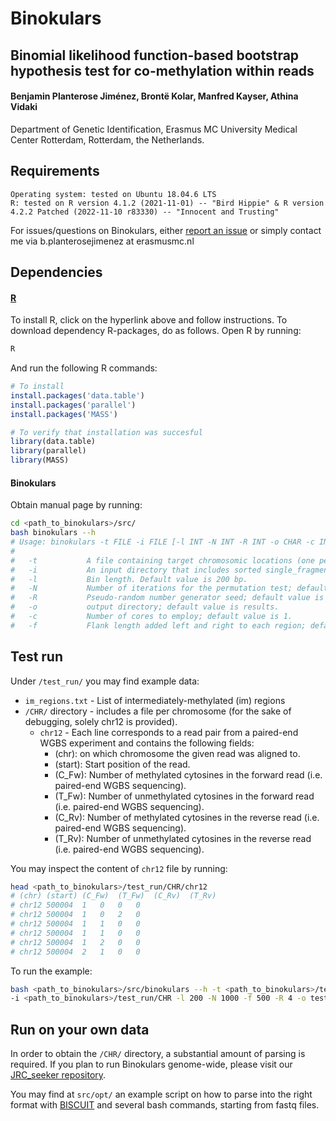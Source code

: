 # Binokulars
## Binomial likelihood function-based bootstrap hypothesis test for co-methylation within reads


#### Benjamin Planterose Jiménez, Brontë Kolar, Manfred Kayser, Athina Vidaki
Department of Genetic Identification, Erasmus MC University Medical Center Rotterdam, Rotterdam, the Netherlands.

## Requirements

    Operating system: tested on Ubuntu 18.04.6 LTS
    R: tested on R version 4.1.2 (2021-11-01) -- "Bird Hippie" & R version 4.2.2 Patched (2022-11-10 r83330) -- "Innocent and Trusting"

For issues/questions on Binokulars, either [report an issue](https://github.com/BenjaminPlanterose/Binokulars/issues) or simply contact me via b.planterosejimenez at erasmusmc.nl

## Dependencies

#### [R](https://cran.r-project.org/)

To install R, click on the hyperlink above and follow instructions. To download dependency R-packages, do as follows. Open R by running:
```bash
R
```
And run the following R commands:

```r
# To install
install.packages('data.table')
install.packages('parallel')
install.packages('MASS')

# To verify that installation was succesful
library(data.table)
library(parallel)
library(MASS)
```

#### Binokulars

Obtain manual page by running:
```bash
cd <path_to_binokulars>/src/
bash binokulars --h
# Usage: binokulars -t FILE -i FILE [-l INT -N INT -R INT -o CHAR -c INT -f INT]
#
#   -t           A file containing target chromosomic locations (one per row) in the following format chr1:1234-3456.
#   -i           An input directory that includes sorted single_fragment.epiread files per chromosome (see Biscuit manual page for more details: https://huishenlab.github.io/biscuit/epiread_format/#single-fragment-epireads).
#   -l           Bin length. Default value is 200 bp.
#   -N           Number of iterations for the permutation test; default value is 1000.
#   -R           Pseudo-random number generator seed; default value is 1.
#   -o           output directory; default value is results.
#   -c           Number of cores to employ; default value is 1.
#   -f           Flank length added left and right to each region; default value is 500.
```

## Test run

Under ```/test_run/``` you may find example data: 

* ```im_regions.txt``` - List of intermediately-methylated (im) regions
* ```/CHR/``` directory - includes a file per chromosome (for the sake of debugging, solely chr12 is provided).
	* ```chr12``` - Each line corresponds to a read pair from a paired-end WGBS experiment and contains the following fields:
		* (chr): on which chromosome the given read was aligned to.
		* (start): Start position of the read.
		* (C_Fw): Number of methylated cytosines in the forward read (i.e. paired-end WGBS sequencing).
		* (T_Fw): Number of unmethylated cytosines in the forward read (i.e. paired-end WGBS sequencing).
		* (C_Rv): Number of methylated cytosines in the reverse read (i.e. paired-end WGBS sequencing).
		* (T_Rv): Number of unmethylated cytosines in the reverse read (i.e. paired-end WGBS sequencing).

You may inspect the content of ```chr12``` file by running:
```bash
head <path_to_binokulars>/test_run/CHR/chr12
# (chr)	(start) (C_Fw)	(T_Fw)	(C_Rv)	(T_Rv)
# chr12	500004	1	0	0	0
# chr12	500004	1	0	2	0
# chr12	500004	1	1	0	0
# chr12	500004	1	1	0	0
# chr12	500004	1	2	0	0
# chr12	500004	2	1	0	0

```

To run the example:

```bash
bash <path_to_binokulars>/src/binokulars --h -t <path_to_binokulars>/test_run/im_regions.txt \
-i <path_to_binokulars>/test_run/CHR -l 200 -N 1000 -f 500 -R 4 -o test_results -c 1
```

## Run on your own data

In order to obtain the ```/CHR/``` directory, a substantial amount of parsing is required. If you plan to run Binokulars genome-wide, please visit our [JRC_seeker repository](https://github.com/BenjaminPlanterose/JRC_seeker).

You may find at ```src/opt/``` an example script on how to parse into the right format with [BISCUIT](https://huishenlab.github.io/biscuit/) and several bash commands, starting from fastq files.

